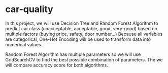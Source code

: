 # car-quality
 In this project, we will use Decision Tree and Random Forest Algorithm to predict car class (unacceptable, acceptable, good, very-good) based on multiple factors (buying price, safety, door number...)
 Because all variables are categorical, One-Hot Encoding will be used to transform data into numerical values. 

 Random Forest Algorithm has multiple parameters so we will use GridSearchCV to find the best possible combination of parameters. 
 The we will compare accuracy score for both algorithms. 

